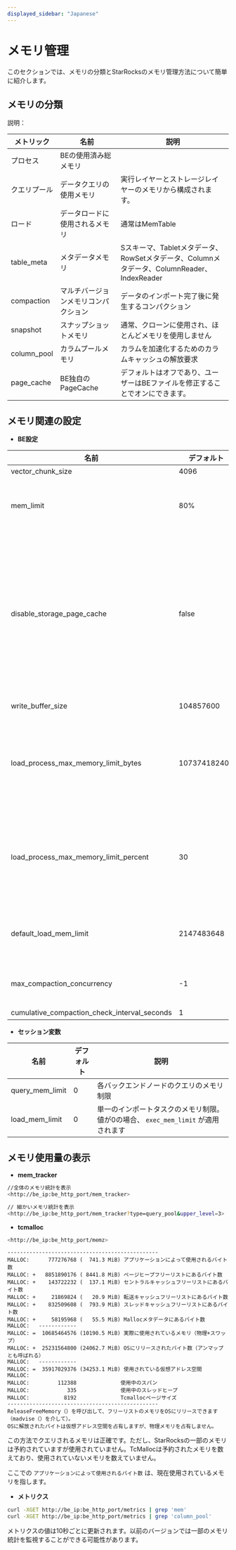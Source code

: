 ```yaml
---
displayed_sidebar: "Japanese"
---
```


# メモリ管理

このセクションでは、メモリの分類とStarRocksのメモリ管理方法について簡単に紹介します。

## メモリの分類

説明：

| メトリック | 名前 | 説明 |
| --- | --- | --- |
| プロセス | BEの使用済み総メモリ | |
| クエリプール | データクエリの使用メモリ | 実行レイヤーとストレージレイヤーのメモリから構成されます。|
| ロード | データロードに使用されるメモリ | 通常はMemTable|
| table_meta | メタデータメモリ | Sスキーマ、Tabletメタデータ、RowSetメタデータ、Columnメタデータ、ColumnReader、IndexReader |
| compaction | マルチバージョンメモリコンパクション | データのインポート完了後に発生するコンパクション |
| snapshot | スナップショットメモリ | 通常、クローンに使用され、ほとんどメモリを使用しません |
| column_pool | カラムプールメモリ | カラムを加速化するためのカラムキャッシュの解放要求 |
| page_cache | BE独自のPageCache | デフォルトはオフであり、ユーザーはBEファイルを修正することでオンにできます。 |

## メモリ関連の設定

* **BE設定**

| 名前 | デフォルト | 説明 |  
| --- | --- | --- |
| vector_chunk_size | 4096 | チャンクの行数 |
| mem_limit | 80% | BEが使用できる総メモリの割合。BEが単独で展開される場合は設定する必要はありません。より多くのメモリを消費する他のサービスと一緒に展開される場合は、それぞれに設定する必要があります。 |
| disable_storage_page_cache | false | PageCacheを無効にするかどうかを制御するブール値。PageCacheが有効になっていると、StarRocksは最近スキャンされたデータをキャッシュします。 PageCacheは類似のクエリが頻繁に繰り返される場合にクエリのパフォーマンスを大幅に向上させることができます。 `true` はPageCacheを無効にすることを示します。 `storage_page_cache_limit`と一緒に使用して、十分なメモリリソースと多くのデータスキャンを伴うシナリオでクエリのパフォーマンスを高速化できます。この項目のデフォルト値は、StarRocks v2.4以降で `true` から `false` に変更されました。 |
| write_buffer_size | 104857600 | 単一のMemTableの容量制限。これを超えるとディスクスワイプが実行されます。 |
| load_process_max_memory_limit_bytes | 107374182400 | BEノード上のすべてのロードプロセスが取り込むことができるメモリリソースの上限値。その値は `mem_limit * load_process_max_memory_limit_percent / 100` と `load_process_max_memory_limit_bytes` のうち小さい方です。このしきい値を超えると、フラッシュとバックプレッシャがトリガーされます。 |
| load_process_max_memory_limit_percent | 30 | BEノード上のすべてのロードプロセスが取り込むことができるメモリリソースの最大パーセンテージ。その値は `mem_limit * load_process_max_memory_limit_percent / 100` と `load_process_max_memory_limit_bytes` のうち小さい方です。このしきい値を超えると、フラッシュとバックプレッシャがトリガーされます。 |
| default_load_mem_limit | 2147483648 | 単一のインポートインスタンスの受信側でメモリ制限に達した場合、ディスクスワイプが実行されます。これを有効にするには、 `load_mem_limit` のセッション変数を修正する必要があります。 |
| max_compaction_concurrency | -1 | コンパクションの最大並行性（ベースコンパクションと累積コンパクションの両方） 。値が -1 の場合、並行性に制限はありません。 |
| cumulative_compaction_check_interval_seconds | 1 | コンパクションチェックのインターバル|

* **セッション変数**

| 名前| デフォルト| 説明|
| --- | --- | --- |
| query_mem_limit| 0| 各バックエンドノードのクエリのメモリ制限 |
| load_mem_limit | 0| 単一のインポートタスクのメモリ制限。値が0の場合、 `exec_mem_limit` が適用されます|

## メモリ使用量の表示

* **mem_tracker**

~~~ bash
//全体のメモリ統計を表示
<http://be_ip:be_http_port/mem_tracker>

// 細かいメモリ統計を表示
<http://be_ip:be_http_port/mem_tracker?type=query_pool&upper_level=3>
~~~

* **tcmalloc**

~~~ bash
<http://be_ip:be_http_port/memz>
~~~

~~~plain text
------------------------------------------------
MALLOC:      777276768 (  741.3 MiB) アプリケーションによって使用されるバイト数
MALLOC: +   8851890176 ( 8441.8 MiB) ページヒープフリーリストにあるバイト数
MALLOC: +    143722232 (  137.1 MiB) セントラルキャッシュフリーリストにあるバイト数
MALLOC: +     21869824 (   20.9 MiB) 転送キャッシュフリーリストにあるバイト数
MALLOC: +    832509608 (  793.9 MiB) スレッドキャッシュフリーリストにあるバイト数
MALLOC: +     58195968 (   55.5 MiB) Mallocメタデータにあるバイト数
MALLOC:   ------------
MALLOC: =  10685464576 (10190.5 MiB) 実際に使用されているメモリ（物理+スワップ）
MALLOC: +  25231564800 (24062.7 MiB) OSにリリースされたバイト数（アンマップとも呼ばれる）
MALLOC:   ------------
MALLOC: =  35917029376 (34253.1 MiB) 使用されている仮想アドレス空間
MALLOC:
MALLOC:         112388              使用中のスパン
MALLOC:            335              使用中のスレッドヒープ
MALLOC:           8192              Tcmallocページサイズ
------------------------------------------------
ReleaseFreeMemory（）を呼び出して、フリーリストのメモリをOSにリリースできます（madvise（）を介して）。 
OSに解放されたバイトは仮想アドレス空間を占有しますが、物理メモリを占有しません。
~~~

この方法でクエリされるメモリは正確です。ただし、StarRocksの一部のメモリは予約されていますが使用されていません。TcMallocは予約されたメモリを数えており、使用されていないメモリを数えていません。

ここでの `アプリケーションによって使用されるバイト数` は、現在使用されているメモリを指します。

* **メトリクス**

~~~bash
curl -XGET http://be_ip:be_http_port/metrics | grep 'mem'
curl -XGET http://be_ip:be_http_port/metrics | grep 'column_pool'
~~~

メトリクスの値は10秒ごとに更新されます。以前のバージョンでは一部のメモリ統計を監視することができる可能性があります。